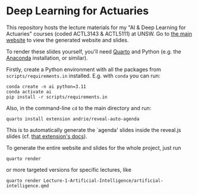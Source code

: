 # Deep Learning for Actuaries

This repository hosts the lecture materials for my "AI & Deep Learning for Actuaries" courses (coded ACTL3143 & ACTL5111) at UNSW.
Go to [the main website](https://pat-laub.github.io/DeepLearningForActuaries/) to view the generated website and slides.

To render these slides yourself, you'll need [Quarto](https://quarto.org) and Python (e.g. the [Anaconda](https://www.anaconda.com/download) installation, or similar).

Firstly, create a Python environment with all the packages from `scripts/requirements.in` installed.
E.g. with `conda` you can run:

```shell
conda create -n ai python=3.11
conda activate ai
pip install -r scripts/requirements.in
```

Also, in the command-line `cd` to the main directory and run:

```shell
quarto install extension andrie/reveal-auto-agenda
```

This is to automatically generate the `agenda' slides inside the reveal.js slides (cf. [that extension's docs](https://github.com/andrie/reveal-auto-agenda#readme)).

To generate the entire website and slides for the whole project, just run

```shell
quarto render
```

or more targeted versions for specific lectures, like

```shell
quarto render Lecture-1-Artificial-Intelligence/artificial-intelligence.qmd
```
